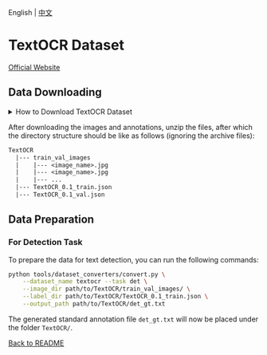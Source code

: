 English | [中文](../../cn/datasets/textocr_CN.md)

# TextOCR Dataset
[Official Website](https://textvqa.org/textocr/)

## Data Downloading

<details>
    <summary>How to Download TextOCR Dataset</summary>

The TextOCR dataset can be downloaded from [here](https://textvqa.org/textocr/dataset/).

</details>

After downloading the images and annotations, unzip the files, after which the directory structure should be like as follows (ignoring the archive files):
```txt
TextOCR
  |--- train_val_images
  |    |--- <image_name>.jpg
  |    |--- <image_name>.jpg
  |    |--- ...
  |--- TextOCR_0.1_train.json
  |--- TextOCR_0.1_val.json
```

## Data Preparation

### For Detection Task

To prepare the data for text detection, you can run the following commands:

```bash
python tools/dataset_converters/convert.py \
    --dataset_name textocr --task det \
    --image_dir path/to/TextOCR/train_val_images/ \
    --label_dir path/to/TextOCR/TextOCR_0.1_train.json \
    --output_path path/to/TextOCR/det_gt.txt
```

The generated standard annotation file `det_gt.txt` will now be placed under the folder `TextOCR/`.

[Back to README](../../../tools/dataset_converters/README.md)
